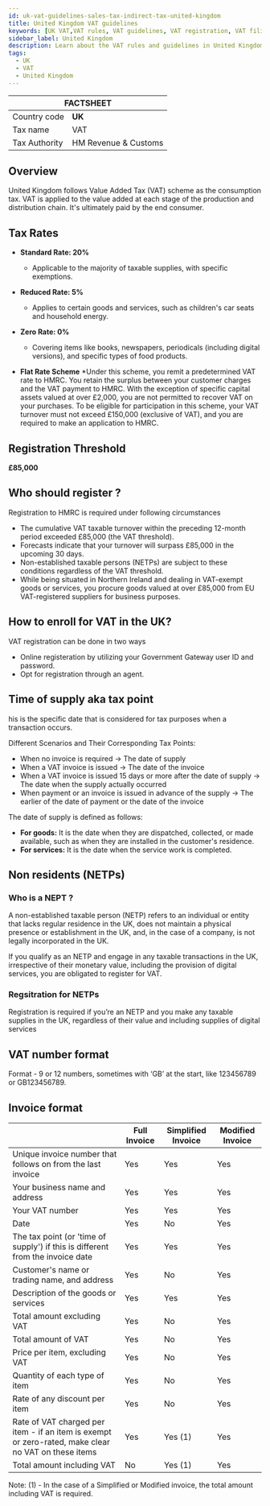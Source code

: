 ```yaml
---
id: uk-vat-guidelines-sales-tax-indirect-tax-united-kingdom
title: United Kingdom VAT guidelines 
keywords: [UK VAT,VAT rules, VAT guidelines, VAT registration, VAT filing, UK tax laws, VAT compliance, VAT for businesses, VAT in UK, HMRC]
sidebar_label: United Kingdom
description: Learn about the VAT rules and guidelines in United Kingdom for businesses with our comprehensive country guide. From registration to filing returns, our article covers everything you need to know to stay compliant with UK tax laws.
tags:
  - UK
  - VAT
  - United Kingdom
---
```


<table>
  <thead>
    <tr>
      <th colspan="2">FACTSHEET</th>
    </tr>
  </thead>
  <tbody>
    <tr>
      <td>Country code</td>
      <td><b>UK</b></td>
    </tr>
     <tr>
      <td>Tax name</td>
      <td>VAT</td>
    </tr>
    <tr>
      <td>Tax Authority</td>
      <td>HM Revenue & Customs</td>
    </tr>
  </tbody>
</table>

## Overview 
United Kingdom follows Value Added Tax (VAT) scheme as the consumption tax. VAT is applied to the value added at each stage of the production and distribution chain. It's ultimately paid by the end consumer.

## Tax Rates 
* **Standard Rate: 20%**
  * Applicable to the majority of taxable supplies, with specific exemptions.

* **Reduced Rate: 5%**
  * Applies to certain goods and services, such as children's car seats and household energy.

* **Zero Rate: 0%**
  * Covering items like books, newspapers, periodicals (including digital versions), and specific types of food products.

* **Flat Rate Scheme**
  *Under this scheme, you remit a predetermined VAT rate to HMRC. You retain the surplus between your customer charges and the VAT payment to HMRC. With the exception of specific capital assets valued at over £2,000, you are not permitted to recover VAT on your purchases. To be eligible for participation in this scheme, your VAT turnover must not exceed £150,000 (exclusive of VAT), and you are required to make an application to HMRC.
  
## Registration Threshold
**£85,000**

## Who should register ? 
Registration to HMRC is required under following circumstances

* The cumulative VAT taxable turnover within the preceding 12-month period exceeded £85,000 (the VAT threshold).
* Forecasts indicate that your turnover will surpass £85,000 in the upcoming 30 days.
* Non-established taxable persons (NETPs) are subject to these conditions regardless of the VAT threshold.
* While being situated in Northern Ireland and dealing in VAT-exempt goods or services, you procure goods valued at over £85,000 from EU VAT-registered suppliers for business purposes.

## How to enroll for VAT in the UK?
VAT registration can be done in two ways 
* Online registeration by utilizing your Government Gateway user ID and password.
* Opt for registration through an agent.


## Time of supply aka tax point
his is the specific date that is considered for tax purposes when a transaction occurs.

Different Scenarios and Their Corresponding Tax Points:

* When no invoice is required → The date of supply
* When a VAT invoice is issued → The date of the invoice
* When a VAT invoice is issued 15 days or more after the date of supply → The date when the supply actually occurred
* When payment or an invoice is issued in advance of the supply → The earlier of the date of payment or the date of the invoice

The date of supply is defined as follows:
* **For goods:** It is the date when they are dispatched, collected, or made available, such as when they are installed in the customer's residence.
* **For services:** It is the date when the service work is completed.


## Non residents (NETPs)

### Who is a NEPT ?
A non-established taxable person (NETP) refers to an individual or entity that lacks regular residence in the UK, does not maintain a physical presence or establishment in the UK, and, in the case of a company, is not legally incorporated in the UK.

If you qualify as an NETP and engage in any taxable transactions in the UK, irrespective of their monetary value, including the provision of digital services, you are obligated to register for VAT.

### Regsitration for NETPs
Registration is required if you’re an NETP and you make any taxable supplies in the UK, regardless of their value and including supplies of digital services

## VAT number format
Format - 9 or 12 numbers, sometimes with ‘GB’ at the start, like 123456789 or GB123456789.

## Invoice format
|                                | Full Invoice | Simplified Invoice | Modified Invoice |
| ------------------------------ | ------------ | ------------------ | ----------------- |
| Unique invoice number that follows on from the last invoice | Yes | Yes | Yes |
| Your business name and address | Yes | Yes | Yes |
| Your VAT number | Yes | Yes | Yes |
| Date | Yes | No | Yes |
| The tax point (or 'time of supply') if this is different from the invoice date | Yes | Yes | Yes |
| Customer's name or trading name, and address | Yes | No | Yes |
| Description of the goods or services | Yes | Yes | Yes |
| Total amount excluding VAT | Yes | No | Yes |
| Total amount of VAT | Yes | No | Yes |
| Price per item, excluding VAT | Yes | No | Yes |
| Quantity of each type of item | Yes | No | Yes |
| Rate of any discount per item | Yes | No | Yes |
| Rate of VAT charged per item - if an item is exempt or zero-rated, make clear no VAT on these items | Yes | Yes (1) | Yes |
| Total amount including VAT | No | Yes (1) | Yes |

Note:
(1) - In the case of a Simplified or Modified invoice, the total amount including VAT is required.


